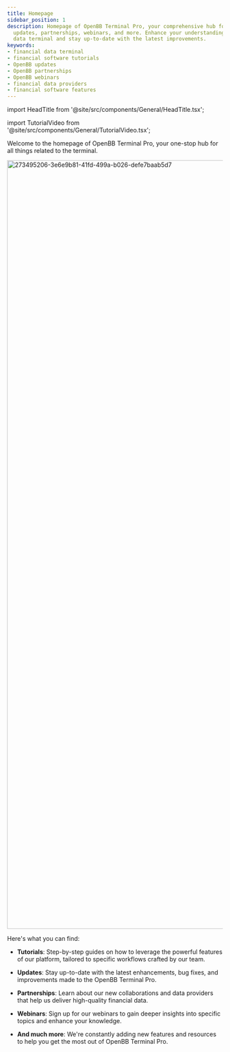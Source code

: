 ```yaml
---
title: Homepage
sidebar_position: 1
description: Homepage of OpenBB Terminal Pro, your comprehensive hub for tutorials,
  updates, partnerships, webinars, and more. Enhance your understanding of our financial
  data terminal and stay up-to-date with the latest improvements.
keywords:
- financial data terminal
- financial software tutorials
- OpenBB updates
- OpenBB partnerships
- OpenBB webinars
- financial data providers
- financial software features
---
```


import HeadTitle from '@site/src/components/General/HeadTitle.tsx';

<HeadTitle title="Homepage | OpenBB Terminal Pro Docs" />

import TutorialVideo from '@site/src/components/General/TutorialVideo.tsx';

<TutorialVideo
  youtubeLink="https://www.youtube.com/embed/ZqzZt4edq8E?si=nTCBvMPAEYyQ2UZQ"
  videoLegend="Short introduction to Terminal Pro Homepage"
/>

Welcome to the homepage of OpenBB Terminal Pro, your one-stop hub for all things related to the terminal.

<img width="1792" alt="273495206-3e6e9b81-41fd-499a-b026-defe7baab5d7" src="https://github.com/OpenBB-finance/OpenBBTerminal/assets/25267873/9be1e003-5aec-41b8-a400-b897646fd907"/>

Here's what you can find:

* **Tutorials**: Step-by-step guides on how to leverage the powerful features of our platform, tailored to specific workflows crafted by our team.

* **Updates**: Stay up-to-date with the latest enhancements, bug fixes, and improvements made to the OpenBB Terminal Pro.

* **Partnerships**: Learn about our new collaborations and data providers that help us deliver high-quality financial data.

* **Webinars**: Sign up for our webinars to gain deeper insights into specific topics and enhance your knowledge.

* **And much more**: We're constantly adding new features and resources to help you get the most out of OpenBB Terminal Pro.
